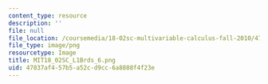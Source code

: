 ```yaml
---
content_type: resource
description: ''
file: null
file_location: /coursemedia/18-02sc-multivariable-calculus-fall-2010/47837af457b5a52cd9cc6a8808f4f23e_MIT18_02SC_L1Brds_6.png
file_type: image/png
resourcetype: Image
title: MIT18_02SC_L1Brds_6.png
uid: 47837af4-57b5-a52c-d9cc-6a8808f4f23e
---
```

